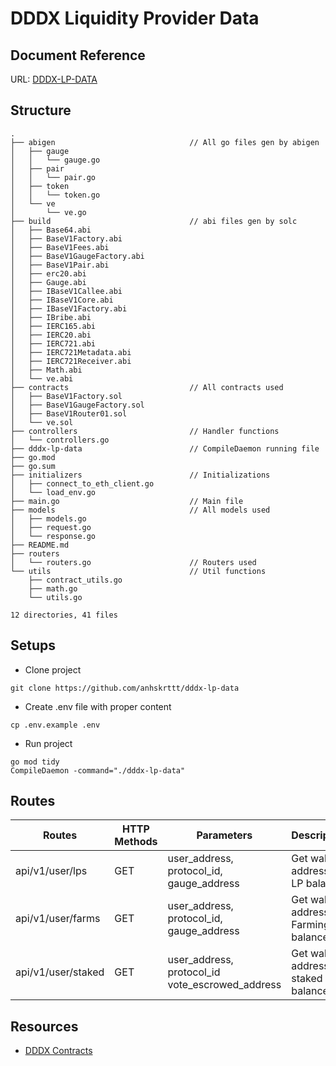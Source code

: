 # DDDX Liquidity Provider Data
## Document Reference
URL: [DDDX-LP-DATA](https://anhs-organization.gitbook.io/dddx-data/)
## Structure
```
.
├── abigen                              // All go files gen by abigen
│   ├── gauge
│   │   └── gauge.go
│   ├── pair
│   │   └── pair.go
│   ├── token
│   │   └── token.go
│   └── ve
│       └── ve.go
├── build                               // abi files gen by solc
│   ├── Base64.abi
│   ├── BaseV1Factory.abi
│   ├── BaseV1Fees.abi
│   ├── BaseV1GaugeFactory.abi
│   ├── BaseV1Pair.abi
│   ├── erc20.abi
│   ├── Gauge.abi
│   ├── IBaseV1Callee.abi
│   ├── IBaseV1Core.abi
│   ├── IBaseV1Factory.abi
│   ├── IBribe.abi
│   ├── IERC165.abi
│   ├── IERC20.abi
│   ├── IERC721.abi
│   ├── IERC721Metadata.abi
│   ├── IERC721Receiver.abi
│   ├── Math.abi
│   └── ve.abi
├── contracts                           // All contracts used
│   ├── BaseV1Factory.sol
│   ├── BaseV1GaugeFactory.sol
│   ├── BaseV1Router01.sol
│   └── ve.sol
├── controllers                         // Handler functions
│   └── controllers.go
├── dddx-lp-data                        // CompileDaemon running file
├── go.mod
├── go.sum
├── initializers                        // Initializations
│   ├── connect_to_eth_client.go
│   └── load_env.go
├── main.go                             // Main file
├── models                              // All models used
│   ├── models.go
│   ├── request.go
│   └── response.go
├── README.md
├── routers
│   └── routers.go                      // Routers used
└── utils                               // Util functions
    ├── contract_utils.go
    ├── math.go
    └── utils.go

12 directories, 41 files
```
## Setups
- Clone project
```
git clone https://github.com/anhskrttt/dddx-lp-data
```
- Create .env file with proper content
```
cp .env.example .env
```
- Run project
```
go mod tidy
CompileDaemon -command="./dddx-lp-data"
```


## Routes
| Routes                | HTTP Methods  | Parameters        | Description                               |
| -------------         | ------------- | ----------------- | ----------------------------------------- |
| api/v1/user/lps      | GET           | user_address, protocol_id, gauge_address              | Get wallet address's LP balance  |
| api/v1/user/farms      | GET           | user_address, protocol_id, gauge_address              | Get wallet address's Farming LP balance  |
| api/v1/user/staked      | GET           | user_address, protocol_id vote_escrowed_address            | Get wallet address's staked balance   |

## Resources
* [DDDX Contracts](https://dddx.gitbook.io/dddx.io/tokenomics/contracts)